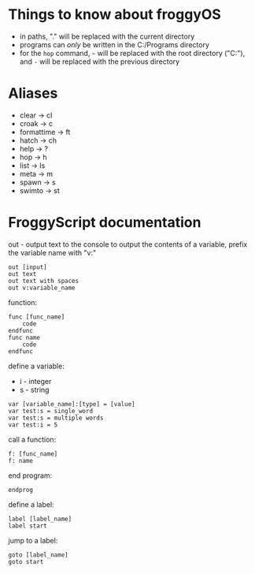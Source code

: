 
# Things to know about froggyOS

 * in paths, "." will be replaced with the current directory
 * programs can *only* be written in the C:/Programs directory
 * for the `hop` command, `~` will be replaced with the root directory ("C:"), and `-` will be replaced with the previous directory

# Aliases

 * clear -> cl
 * croak -> c
 * formattime -> ft
 * hatch -> ch
 * help -> ?
 * hop -> h
 * list -> ls
 * meta -> m
 * spawn -> s
 * swimto -> st

# FroggyScript documentation

out - output text to the console
to output the contents of a variable, prefix the variable name with "v:"
```
out [input]
out text
out text with spaces
out v:variable_name
```

function:
```
func [func_name]
    code
endfunc
func name
    code
endfunc
```

define a variable:
 - i - integer
 - s - string
```
var [variable_name]:[type] = [value]
var test:s = single_word
var test:s = multiple words
var test:i = 5
```

call a function:
```
f: [func_name]
f: name
```

end program:
```
endprog
```

define a label:
```
label [label_name]
label start
```

jump to a label:
```
goto [label_name]
goto start
```

[comment]: <> (goto a line number:)
[comment]: <> (if you jump into the middle of a function, an error will be thrown and the program will close)
[comment]: <> (```)
[comment]: <> (goto line_number)
[comment]: <> (```)
[comment]: <> ()
[comment]: <> (if goto statement:)
[comment]: <> (```)
[comment]: <> (if condition goto line_number)
[comment]: <> (```)
